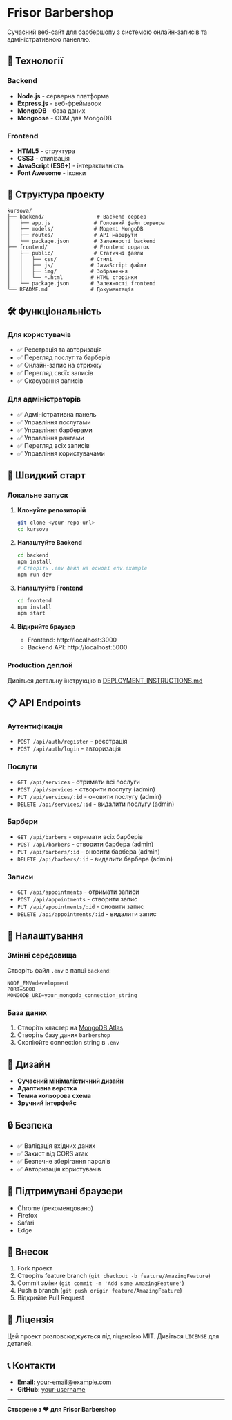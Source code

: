 # Frisor Barbershop

Сучасний веб-сайт для барбершопу з системою онлайн-записів та адміністративною панеллю.

## 🚀 Технології

### Backend
- **Node.js** - серверна платформа
- **Express.js** - веб-фреймворк
- **MongoDB** - база даних
- **Mongoose** - ODM для MongoDB

### Frontend
- **HTML5** - структура
- **CSS3** - стилізація
- **JavaScript (ES6+)** - інтерактивність
- **Font Awesome** - іконки

## 📁 Структура проекту

```
kursova/
├── backend/                 # Backend сервер
│   ├── app.js              # Головний файл сервера
│   ├── models/             # Моделі MongoDB
│   ├── routes/             # API маршрути
│   └── package.json        # Залежності backend
├── frontend/               # Frontend додаток
│   ├── public/             # Статичні файли
│   │   ├── css/           # Стилі
│   │   ├── js/            # JavaScript файли
│   │   ├── img/           # Зображення
│   │   └── *.html         # HTML сторінки
│   └── package.json       # Залежності frontend
└── README.md              # Документація
```

## 🛠️ Функціональність

### Для користувачів
- ✅ Реєстрація та авторизація
- ✅ Перегляд послуг та барберів
- ✅ Онлайн-запис на стрижку
- ✅ Перегляд своїх записів
- ✅ Скасування записів

### Для адміністраторів
- ✅ Адміністративна панель
- ✅ Управління послугами
- ✅ Управління барберами
- ✅ Управління рангами
- ✅ Перегляд всіх записів
- ✅ Управління користувачами

## 🚀 Швидкий старт

### Локальне запуск

1. **Клонуйте репозиторій**
   ```bash
   git clone <your-repo-url>
   cd kursova
   ```

2. **Налаштуйте Backend**
   ```bash
   cd backend
   npm install
   # Створіть .env файл на основі env.example
   npm run dev
   ```

3. **Налаштуйте Frontend**
   ```bash
   cd frontend
   npm install
   npm start
   ```

4. **Відкрийте браузер**
   - Frontend: http://localhost:3000
   - Backend API: http://localhost:5000

### Production деплой

Дивіться детальну інструкцію в [DEPLOYMENT_INSTRUCTIONS.md](./DEPLOYMENT_INSTRUCTIONS.md)

## 📋 API Endpoints

### Аутентифікація
- `POST /api/auth/register` - реєстрація
- `POST /api/auth/login` - авторизація

### Послуги
- `GET /api/services` - отримати всі послуги
- `POST /api/services` - створити послугу (admin)
- `PUT /api/services/:id` - оновити послугу (admin)
- `DELETE /api/services/:id` - видалити послугу (admin)

### Барбери
- `GET /api/barbers` - отримати всіх барберів
- `POST /api/barbers` - створити барбера (admin)
- `PUT /api/barbers/:id` - оновити барбера (admin)
- `DELETE /api/barbers/:id` - видалити барбера (admin)

### Записи
- `GET /api/appointments` - отримати записи
- `POST /api/appointments` - створити запис
- `PUT /api/appointments/:id` - оновити запис
- `DELETE /api/appointments/:id` - видалити запис

## 🔧 Налаштування

### Змінні середовища

Створіть файл `.env` в папці `backend`:

```env
NODE_ENV=development
PORT=5000
MONGODB_URI=your_mongodb_connection_string
```

### База даних

1. Створіть кластер на [MongoDB Atlas](https://www.mongodb.com/atlas)
2. Створіть базу даних `barbershop`
3. Скопіюйте connection string в `.env`

## 🎨 Дизайн

- **Сучасний мінімалістичний дизайн**
- **Адаптивна верстка**
- **Темна кольорова схема**
- **Зручний інтерфейс**

## 🔒 Безпека

- ✅ Валідація вхідних даних
- ✅ Захист від CORS атак
- ✅ Безпечне зберігання паролів
- ✅ Авторизація користувачів

## 📱 Підтримувані браузери

- Chrome (рекомендовано)
- Firefox
- Safari
- Edge

## 🤝 Внесок

1. Fork проект
2. Створіть feature branch (`git checkout -b feature/AmazingFeature`)
3. Commit зміни (`git commit -m 'Add some AmazingFeature'`)
4. Push в branch (`git push origin feature/AmazingFeature`)
5. Відкрийте Pull Request

## 📄 Ліцензія

Цей проект розповсюджується під ліцензією MIT. Дивіться `LICENSE` для деталей.

## 📞 Контакти

- **Email**: your-email@example.com
- **GitHub**: [your-username](https://github.com/your-username)

---

**Створено з ❤️ для Frisor Barbershop** 